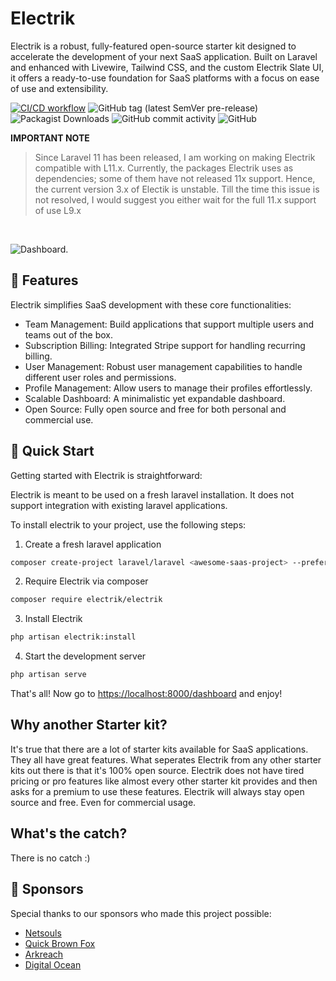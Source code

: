 # Electrik

Electrik is a robust, fully-featured open-source starter kit designed to accelerate the development of your next SaaS application. Built on Laravel and enhanced with Livewire, Tailwind CSS, and the custom Electrik Slate UI, it offers a ready-to-use foundation for SaaS platforms with a focus on ease of use and extensibility.


[![CI/CD workflow](https://github.com/electrikhq/electrik/actions/workflows/ci.yml/badge.svg)](https://github.com/electrikhq/electrik/actions/workflows/ci.yml) ![GitHub tag (latest SemVer pre-release)](https://img.shields.io/github/v/tag/electrikhq/electrik?include_prereleases) ![Packagist Downloads](https://img.shields.io/packagist/dt/electrik/electrik)  ![GitHub commit activity](https://img.shields.io/github/commit-activity/m/electrikhq/electrik) ![GitHub](https://img.shields.io/github/license/electrikhq/electrik) 

**IMPORTANT NOTE**

>Since Laravel 11 has been released, I am working on making Electrik compatible with L11.x. Currently, the packages Electrik uses as dependencies; some of them have not released 11x support. Hence, the current version 3.x of Electik is unstable. Till the time this issue is not resolved, I would suggest you either wait for the full 11.x support of use L9.x

<br/>

![Dashboard](art/dashboard.png "Dashboard after successful installation").

## 🌟 Features
Electrik simplifies SaaS development with these core functionalities:

* Team Management: Build applications that support multiple users and teams out of the box.
* Subscription Billing: Integrated Stripe support for handling recurring billing.
* User Management: Robust user management capabilities to handle different user roles and permissions.
* Profile Management: Allow users to manage their profiles effortlessly.
* Scalable Dashboard: A minimalistic yet expandable dashboard.
* Open Source: Fully open source and free for both personal and commercial use.

## 🚀 Quick Start

Getting started with Electrik is straightforward:

Electrik is meant to be used on a fresh laravel installation. It does not support integration with existing laravel applications. 

To install electrik to your project, use the following steps:

1. Create a fresh laravel application
```bash
composer create-project laravel/laravel <awesome-saas-project> --prefer-dist
```

2. Require Electrik via composer
```bash
composer require electrik/electrik
```

3. Install Electrik
```bash
php artisan electrik:install
```

4. Start the development server
```bash
php artisan serve
```

That's all! Now go to [https://localhost:8000/dashboard](https://localhost:8000/dashboard) and enjoy!


## Why another Starter kit?

It's true that there are a lot of starter kits available for SaaS applications. They all have great features. What seperates Electrik from any other starter kits out there is that it's 100% open source. Electrik does not have tired pricing or pro features like almost every other starter kit provides and then asks for a premium to use these features. Electrik will always stay open source and free. Even for commercial usage.

## What's the catch?

There is no catch :)

## 🙏 Sponsors
Special thanks to our sponsors who made this project possible:

* [Netsouls](https://www.studionetsouls.com/)
* [Quick Brown Fox](https://qbf.company)
* [Arkreach](https://arkreach.com)
* [Digital Ocean](https://m.do.co/c/c7b14ea05587)
